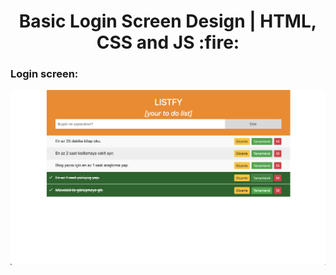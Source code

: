 <h1 align="center">Basic Login Screen Design | HTML, CSS and JS   :fire:</h1>

<h3>Login screen: </h3>
<p align="center">
  <img src="/images/listfy.png">
</p>
